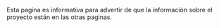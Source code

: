 Esta pagina es informativa para advertir de que la información sobre el proyecto están en las otras paginas. 
